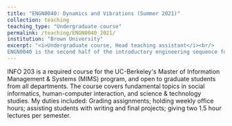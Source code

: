 ```yaml
---
title: "ENGN0040: Dynamics and Vibrations (Summer 2021)"
collection: teaching
teaching_type: "Undergraduate course"
permalink: /teaching/ENGN0040_2021/
institution: "Brown University"
excerpt: "<i>Undergraduate course, Head teaching assistant</i><br/>
ENGN0040 is the second half of the introductory engineering sequence for the Brown University undergraduate engineering program."
---
```


INFO 203 is a required course for the UC-Berkeley&apos;s Master of Information Management &amp; Systems (MIMS) program, and open to graduate students from all departments. The course covers fundamental topics in social informatics, human-computer interaction, and science &amp; technology studies. My duties included: Grading assignments; holding weekly office hours; assisting students with writing and final projects; giving two 1.5 hour lectures per semester.
